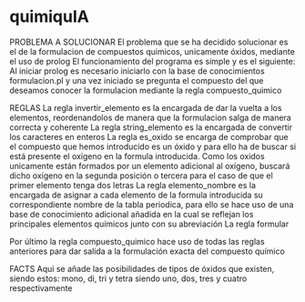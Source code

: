 # quimiquIA

PROBLEMA A SOLUCIONAR
El problema que se ha decidido solucionar es el de la formulacion de compuestos quimicos, unicamente óxidos, mediante el uso de prolog
El funcionamiento del programa es simple y es el siguiente: Al iniciar prolog es necesario iniciarlo con la base de conocimientos formulacion.pl y una vez iniciado se pregunta el compuesto del que deseamos conocer la formulacion mediante la regla compuesto_quimico

REGLAS
La regla invertir_elemento es la encargada de dar la vuelta a los elementos, reordenandolos de manera que la formulacion salga de manera correcta y coherente
La regla string_elemento es la encargada de convertir los caracteres en enteros
La regla es_oxido se encarga de comprobar que el compuesto que hemos introducido es un óxido y para ello ha de buscar si está presente el oxígeno en la formula introducida. Como los oxidos unicamente están formados por un elemento adicional al oxígeno, buscará dicho oxígeno en la segunda posición o tercera para el caso de que el primer elemento tenga dos letras
La regla elemento_nombre es la encargada de asignar a cada elemento de la formula introducida su correspondiente nombre de la tabla periodica, para ello se hace uso de una base de conocimiento adicional añadida en la cual se reflejan los principales elementos químicos junto con su abreviación
La regla formular 

Por último la regla compuesto_quimico hace uso de todas las reglas anteriores para dar salida a la formulación exacta del compuesto químico

FACTS
Aqui se añade las posibilidades de tipos de óxidos que existen, siendo estos: mono, di, tri y tetra siendo uno, dos, tres y cuatro respectivamente
